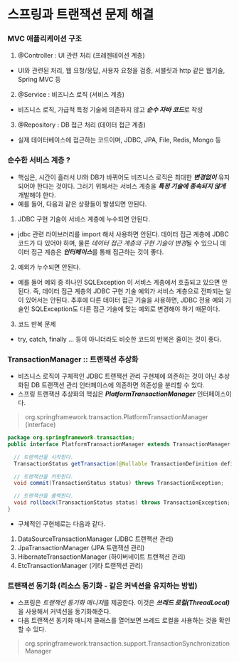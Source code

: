 # 스프링과 트랜잭션 문제 해결

### MVC 애플리케이션 구조
1. @Controller : UI 관련 처리 (프레젠테이션 계층)
  - UI와 관련된 처리, 웹 요청/응답, 사용자 요청을 검증, 서블릿과 http 같은 웹기술, Spring MVC 등
2. @Service : 비즈니스 로직 (서비스 계층)
  - 비즈니스 로직, 가급적 특정 기술에 의존하지 않고 ***순수 자바 코드***로 작성
3. @Repository : DB 접근 처리 (데이터 접근 계층)
  - 실제 데이터베이스에 접근하는 코드이며, JDBC, JPA, File, Redis, Mongo 등

### 순수한 서비스 계층 ?
- 핵심은, 시간이 흘러서 UI와 DB가 바뀌어도 비즈니스 로직은 최대한 ***변경없이*** 유지되어야 한다는 것이다. 그러기 위해서는 서비스 계층을 ***특정 기술에 종속되지 않게*** 개발해야 한다.
- 예를 들어, 다음과 같은 상황들이 발생되면 안된다.
1. JDBC 구현 기술이 서비스 계층에 누수되면 안된다.
  - jdbc 관련 라이브러리를 import 해서 사용하면 안된다. 데이터 접근 계층에 JDBC 코드가 다 있어야 하며, 물론 *데이터 접근 계층의 구현 기술이 변경*될 수 있으니 데이터 접근 계층은 ***인터페이스***를 통해 접근하는 것이 좋다.
2. 예외가 누수되면 안된다.
  - 예를 들어 예외 중 하나인 SQLException 이 서비스 계층에서 호출되고 있으면 안된다. 즉, 데이터 접근 계층의 JDBC 구현 기술 예외가 서비스 계층으로 전파되는 일이 있어서는 안된다. 추후에 다른 데이터 접근 기술을 사용하면, JDBC 전용 예외 기술인 SQLException도 다른 접근 기술에 맞는 예외로 변경해야 하기 때문이다.
3. 코드 반복 문제
 - try, catch, finally ... 등이 아니더라도 비슷한 코드의 반복은 줄이는 것이 좋다.

### TransactionManager :: 트랜잭션 추상화
- 비즈니스 로직이 구체적인 JDBC 트랜잭션 관리 구현체에 의존하는 것이 아닌 추상화된 DB 트랜잭션 관리 인터페이스에 의존하면 의존성을 분리할 수 있다.
- 스프링 트랜잭션 추상화의 핵심은 ***PlatformTransactionManager*** 인터페이스이다.
> org.springframework.transaction.PlatformTransactionManager (interface)
```java
package org.springframework.transaction;
public interface PlatformTransactionManager extends TransactionManager {

  // 트랜잭션을 시작한다.
  TransactionStatus getTransaction(@Nullable TransactionDefinition definition) throws TransactionException;

  // 트랜잭션을 커밋한다.
  void commit(TransactionStatus status) throws TransactionException;

  // 트랜잭션을 롤백한다.
  void rollback(TransactionStatus status) throws TransactionException;
}
```
- 구체적인 구현체로는 다음과 같다.
1. DataSourceTransactionManager (JDBC 트랜잭션 관리)
2. JpaTransactionManager (JPA 트랜잭션 관리)
3. HibernateTransactionManager (하이버네이트 트랜잭션 관리)
4. EtcTransactionManager (기타 트랜잭션 관리)

### 트랜잭션 동기화 (리소스 동기화 - 같은 커넥션을 유지하는 방법)
- 스프링은 *트랜잭션 동기화 매니저*를 제공한다. 이것은 ***쓰레드 로컬(ThreadLocal)*** 을 사용해서 커넥션을 동기화해준다.
- 다음 트랜잭션 동기화 매니저 클래스를 열어보면 쓰레드 로컬을 사용하는 것을 확인할 수 있다.
> org.springframework.transaction.support.TransactionSynchronizationManager
